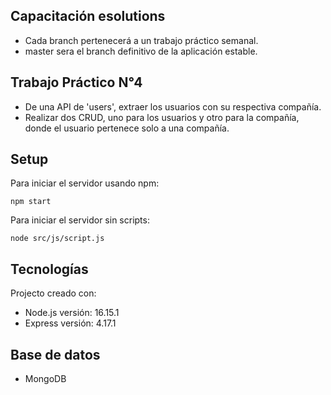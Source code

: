 ## Capacitación esolutions
* Cada branch pertenecerá a un trabajo práctico semanal.
* master sera el branch definitivo de la aplicación estable.

## Trabajo Práctico N°4
* De una API de 'users', extraer los usuarios con su respectiva compañía.
* Realizar dos CRUD, uno para los usuarios y otro para la compañía, donde el usuario pertenece solo a una compañía.

## Setup
Para iniciar el servidor usando npm:
```
npm start
```
Para iniciar el servidor sin scripts:
```
node src/js/script.js
```

## Tecnologías
Projecto creado con:
* Node.js  versión: 16.15.1
* Express  versión: 4.17.1

## Base de datos
* MongoDB